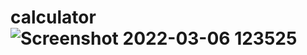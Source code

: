 # calculator![Screenshot 2022-03-06 123525](https://user-images.githubusercontent.com/68146795/157387917-8aac3906-bf36-4c79-94b0-989143093014.png)
